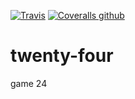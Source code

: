 [![Travis](https://img.shields.io/travis/rust-lang/rust.svg)](https://travis-ci.org/fanlz/twenty-four)
[![Coveralls github](https://img.shields.io/coveralls/github/jekyll/jekyll.svg)](https://coveralls.io/github/fanlz/twenty-four)

# twenty-four
game 24
